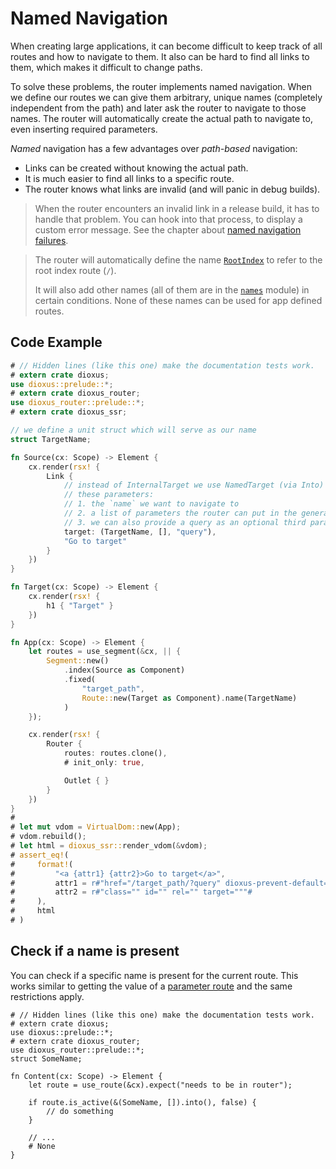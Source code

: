 # Named Navigation

When creating large applications, it can become difficult to keep track of all
routes and how to navigate to them. It also can be hard to find all links to
them, which makes it difficult to change paths.

To solve these problems, the router implements named navigation. When we define
our routes we can give them arbitrary, unique names (completely independent from
the path) and later ask the router to navigate to those names. The router will
automatically create the actual path to navigate to, even inserting required
parameters.

_Named_ navigation has a few advantages over _path-based_ navigation:
- Links can be created without knowing the actual path.
- It is much easier to find all links to a specific route.
- The router knows what links are invalid (and will panic in debug builds).

> When the router encounters an invalid link in a release build, it has to
> handle that problem. You can hook into that process, to display a custom error
> message. See the chapter about
> [named navigation failures](../failures/named.md).

> The router will automatically define the name [`RootIndex`] to refer to the
> root index route (`/`).
>
> It will also add other names (all of them are in the [`names`] module) in
> certain conditions. None of these names can be used for app defined routes.

## Code Example
```rust
# // Hidden lines (like this one) make the documentation tests work.
# extern crate dioxus;
use dioxus::prelude::*;
# extern crate dioxus_router;
use dioxus_router::prelude::*;
# extern crate dioxus_ssr;

// we define a unit struct which will serve as our name
struct TargetName;

fn Source(cx: Scope) -> Element {
    cx.render(rsx! {
        Link {
            // instead of InternalTarget we use NamedTarget (via Into) with
            // these parameters:
            // 1. the `name` we want to navigate to
            // 2. a list of parameters the router can put in the generated path
            // 3. we can also provide a query as an optional third parameter
            target: (TargetName, [], "query"),
            "Go to target"
        }
    })
}

fn Target(cx: Scope) -> Element {
    cx.render(rsx! {
        h1 { "Target" }
    })
}

fn App(cx: Scope) -> Element {
    let routes = use_segment(&cx, || {
        Segment::new()
            .index(Source as Component)
            .fixed(
                "target_path",
                Route::new(Target as Component).name(TargetName)
            )
    });

    cx.render(rsx! {
        Router {
            routes: routes.clone(),
            # init_only: true,

            Outlet { }
        }
    })
}
#
# let mut vdom = VirtualDom::new(App);
# vdom.rebuild();
# let html = dioxus_ssr::render_vdom(&vdom);
# assert_eq!(
#     format!(
#         "<a {attr1} {attr2}>Go to target</a>",
#         attr1 = r#"href="/target_path/?query" dioxus-prevent-default="onclick""#,
#         attr2 = r#"class="" id="" rel="" target="""#
#     ),
#     html
# )
```

## Check if a name is present
You can check if a specific name is present for the current route. This works
similar to getting the value of a [parameter route](../routes/parameter.md) and
the same restrictions apply.

```rust,no_run
# // Hidden lines (like this one) make the documentation tests work.
# extern crate dioxus;
use dioxus::prelude::*;
# extern crate dioxus_router;
use dioxus_router::prelude::*;
struct SomeName;

fn Content(cx: Scope) -> Element {
    let route = use_route(&cx).expect("needs to be in router");

    if route.is_active(&(SomeName, []).into(), false) {
        // do something
    }

    // ...
    # None
}
```

[`names`]: https://docs.rs/dioxus-router/latest/dioxus_router/names/
[`RootIndex`]: https://docs.rs/dioxus-router/latest/dioxus_router/names/struct.RootIndex.html
